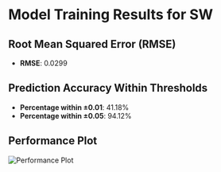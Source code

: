 # Model Training Results for SW

## Root Mean Squared Error (RMSE)
- **RMSE**: 0.0299

## Prediction Accuracy Within Thresholds
- **Percentage within ±0.01**: 41.18%
- **Percentage within ±0.05**: 94.12%

## Performance Plot
![Performance Plot](../imgs/SW.png)
